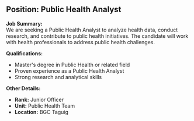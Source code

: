 ## **Position: Public Health Analyst**

**Job Summary:**  
We are seeking a Public Health Analyst to analyze health data, conduct research, and contribute to public health initiatives. The candidate will work with health professionals to address public health challenges.

**Qualifications:**  
- Master's degree in Public Health or related field
- Proven experience as a Public Health Analyst
- Strong research and analytical skills

**Other Details:**
- **Rank:** Junior Officer
- **Unit:** Public Health Team
- **Location:** BGC Taguig
